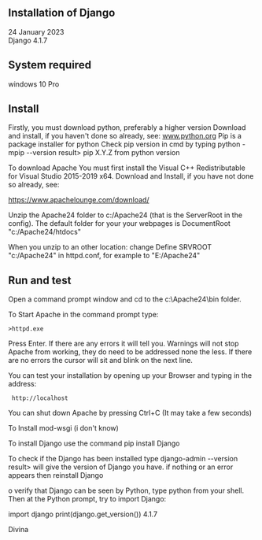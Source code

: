 ## Installation of Django ##
24 January 2023    
                                                  Django 4.1.7


System required
----------------------
windows 10 Pro

Install
-------
   Firstly, you must download python, preferably a higher version
   Download and install, if you haven't done so already, see:
   www.python.org
   Pip is a package installer for python
   Check pip version in cmd by typing 
   python -mpip --version
   result> pip X.Y.Z from python version

   To download Apache
   You must first install the Visual C++ Redistributable for Visual Studio 2015-2019 x64. 
   Download and Install, if you have not done so already, see:

   https://www.apachelounge.com/download/

  Unzip the Apache24 folder to c:/Apache24 (that is the ServerRoot in the config).
  The default folder for your your webpages is DocumentRoot "c:/Apache24/htdocs"

  When you unzip to an other location: 
  change Define SRVROOT "c:/Apache24"  in httpd.conf, for example to "E:/Apache24"

Run and test
------------

  Open a command prompt window and cd to the c:\Apache24\bin folder.
  
  To Start Apache in the command prompt type:
  
    >httpd.exe
  
  Press Enter. If there are any errors it will tell you. 
  Warnings will not stop Apache from working, they do need to be addressed none the less. 
  If there are no errors the cursor will sit and blink on the next line. 
  
  You can test your installation by opening up your Browser and typing in the address:
  
     http://localhost
  
  You can shut down Apache by pressing Ctrl+C (It may take a few seconds)
  
  To Install mod-wsgi (i don't know)

  To install Django use the command 
  pip install Django
  
  To check if the Django has been installed type
  django-admin --version
   result> will give the version of Django you have.
   if nothing or an error appears then reinstall Django

   o verify that Django can be seen by Python, type python from your shell. Then at the Python prompt, try to import Django:

  import django
  print(django.get_version())
  4.1.7




   Divina
  



